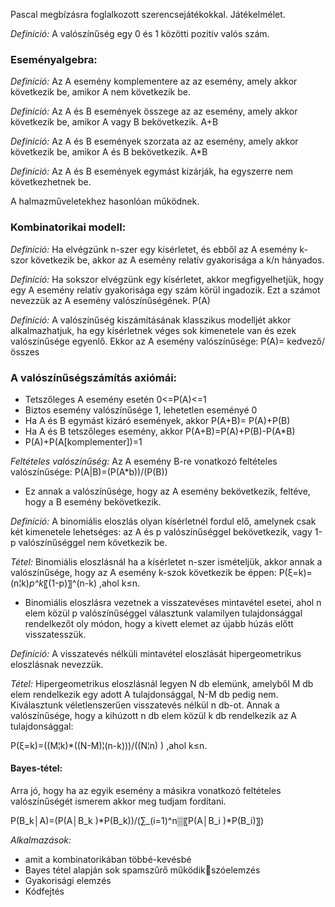 Pascal megbízásra foglalkozott szerencsejátékokkal. Játékelmélet.

*Definíció:* A valószínűség egy 0 és 1 közötti pozitív valós szám.

### Eseményalgebra:

*Definíció:* Az A esemény komplementere az az esemény, amely akkor következik be, amikor A nem következik be.

*Definíció:* Az A és B események összege az az esemény, amely akkor következik be, amikor A vagy B bekövetkezik. A+B

*Definíció:* Az A és B események szorzata az az esemény, amely akkor következik be, amikor A és B bekövetkezik. A*B

*Definíció:* Az A és B események egymást kizárják, ha egyszerre nem következhetnek be.

A halmazműveletekhez hasonlóan működnek.

### Kombinatorikai modell:

*Definíció:* Ha elvégzünk n-szer egy kísérletet, és ebből az A esemény k-szor következik be, akkor az A esemény relatív gyakorisága a k/n hányados.

*Definíció:* Ha sokszor elvégzünk egy kísérletet, akkor megfigyelhetjük, hogy egy A esemény relatív gyakorisága egy szám körül ingadozik. Ezt a számot nevezzük az A esemény valószínűségének. P(A)

*Definíció:* A valószínűség kiszámításának klasszikus modelljét akkor alkalmazhatjuk, ha egy kísérletnek véges sok kimenetele van és ezek valószínűsége egyenlő. Ekkor az A esemény valószínűsége: P(A)= kedvező/összes

### A valószínűségszámítás axiómái:

 - Tetszőleges A esemény esetén 0<=P(A)<=1
 - Biztos esemény valószínűsége 1, lehetetlen eseményé 0
 - Ha A és B egymást kizáró események, akkor P(A+B)= P(A)+P(B)
 - Ha A és B tetszőleges esemény, akkor P(A+B)=P(A)+P(B)-P(A*B)
 - P(A)+P(A[komplementer])=1

*Feltételes valószínűség:* Az A esemény B-re vonatkozó feltételes valószínűsége: P(A|B)=(P(A*b))/(P(B))

 - Ez annak a valószínűsége, hogy az A esemény bekövetkezik, feltéve, hogy a B esemény bekövetkezik.

*Definíció:* A binomiális eloszlás olyan kísérletnél fordul elő, amelynek csak két kimenetele lehetséges: az A és p valószínűséggel bekövetkezik, vagy 1-p valószínűséggel nem következik be.

*Tétel:* Binomiális eloszlásnál ha a kísérletet n-szer ismételjük, akkor annak a valószínűsége, hogy az A esemény k-szok következik be éppen:
P(ξ=k)=(n¦k)*p^k*〖(1-p)〗^(n-k)  ,ahol k≤n.

 - Binomiális eloszlásra vezetnek a visszatevéses mintavétel esetei, ahol n elem közül p valószínűséggel választunk valamilyen tulajdonsággal rendelkezőt oly módon, hogy a kivett elemet az újabb húzás előtt visszatesszük.

*Definíció:* A visszatevés nélküli mintavétel eloszlását hipergeometrikus eloszlásnak nevezzük.

*Tétel:* Hipergeometrikus eloszlásnál legyen N db elemünk, amelyből M db elem rendelkezik egy adott A tulajdonsággal, N-M db pedig nem. Kiválasztunk véletlenszerűen visszatevés nélkül n db-ot. Annak a valószínűsége, hogy a kihúzott n db elem közül k db rendelkezik az A tulajdonsággal:

P(ξ=k)=((M¦k)*((N-M)¦(n-k)))/((N¦n) )  ,ahol k≤n.

#### Bayes-tétel:

Arra jó, hogy ha az egyik esemény a másikra vonatkozó feltételes valószínűségét ismerem akkor meg tudjam fordítani.

P(B_k│A)=(P(A│B_k )*P(B_k))/(∑_(i=1)^n▒〖P(A│B_i )*P(B_i)〗)

*Alkalmazások:*

 - amit a kombinatorikában többé-kevésbé
 - Bayes tétel alapján sok spamszűrő működikszóelemzés
 - Gyakorisági elemzés
 - Kódfejtés
